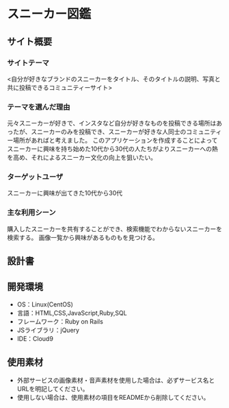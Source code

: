 # スニーカー図鑑

## サイト概要
### サイトテーマ
<自分が好きなブランドのスニーカーをタイトル、そのタイトルの説明、写真と共に投稿できるコミュニティーサイト>

### テーマを選んだ理由
元々スニーカーが好きで、インスタなど自分が好きなものを投稿できる場所はあったが、スニーカーのみを投稿でき、スニーカーが好きな人同士のコミュニティー場所があればと考えました。
このアプリケーションを作成することによってスニーカーに興味を持ち始めた10代から30代の人たちがよりスニーカーへの熱を高め、それによるスニーカー文化の向上を狙いたい。

### ターゲットユーザ
スニーカーに興味が出てきた10代から30代

### 主な利用シーン
購入したスニーカーを共有することができ、検索機能でわからないスニーカーを検索する。
画像一覧から興味があるものもを見つける。

## 設計書

## 開発環境
- OS：Linux(CentOS)
- 言語：HTML,CSS,JavaScript,Ruby,SQL
- フレームワーク：Ruby on Rails
- JSライブラリ：jQuery
- IDE：Cloud9

## 使用素材
- 外部サービスの画像素材・音声素材を使用した場合は、必ずサービス名とURLを明記してください。
- 使用しない場合は、使用素材の項目をREADMEから削除してください。